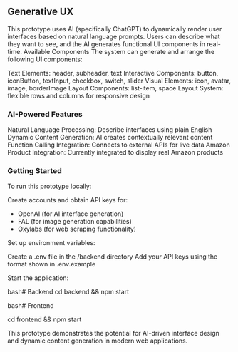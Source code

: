 ## Generative UX

This prototype uses AI (specifically ChatGPT) to dynamically render user interfaces based on natural language prompts. Users can describe what they want to see, and the AI generates functional UI components in real-time.
Available Components
The system can generate and arrange the following UI components:

Text Elements: header, subheader, text
Interactive Components: button, iconButton, textInput, checkbox, switch, slider
Visual Elements: icon, avatar, image, borderImage
Layout Components: list-item, space
Layout System: flexible rows and columns for responsive design

### AI-Powered Features

Natural Language Processing: Describe interfaces using plain English
Dynamic Content Generation: AI creates contextually relevant content
Function Calling Integration: Connects to external APIs for live data
Amazon Product Integration: Currently integrated to display real Amazon products

### Getting Started

To run this prototype locally:

Create accounts and obtain API keys for:

- OpenAI (for AI interface generation)
- FAL (for image generation capabilities)
- Oxylabs (for web scraping functionality)

Set up environment variables:

Create a .env file in the /backend directory
Add your API keys using the format shown in .env.example

Start the application:

bash# Backend
cd backend && npm start

bash# Frontend

cd frontend && npm start

This prototype demonstrates the potential for AI-driven interface design and dynamic content generation in modern web applications.
